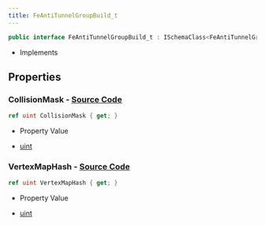 ```yaml
---
title: FeAntiTunnelGroupBuild_t
---
```


```csharp
public interface FeAntiTunnelGroupBuild_t : ISchemaClass<FeAntiTunnelGroupBuild_t>, ISchemaField, ISchemaClass, INativeHandle
```

- Implements

## Properties

### **CollisionMask** - [Source Code](https://github.com/swiftly-solution/swiftlys2/blob/main/managed/src/SwiftlyS2.Generated/Schemas/Interfaces/FeAntiTunnelGroupBuild_t.cs#L18)

```csharp
ref uint CollisionMask { get; }
```

- Property Value

- [uint](https://learn.microsoft.com/dotnet/api/system.uint32)

### **VertexMapHash** - [Source Code](https://github.com/swiftly-solution/swiftlys2/blob/main/managed/src/SwiftlyS2.Generated/Schemas/Interfaces/FeAntiTunnelGroupBuild_t.cs#L16)

```csharp
ref uint VertexMapHash { get; }
```

- Property Value

- [uint](https://learn.microsoft.com/dotnet/api/system.uint32)

